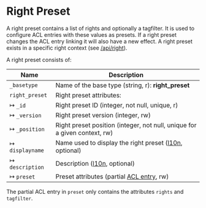 # Right Preset

A right preset contains a list of rights and optionally a tagfilter. It is used to configure ACL entries with these values
as presets. If a right preset changes the ACL entry linking it will also have a new effect. A right preset exists in a specific
right context (see [/api/right](/technical/api/right/right.md)).

A right preset consists of:

| Name                        | Description                                                                                               |
|-----------------------------|-----------------------------------------------------------------------------------------------------------|
| `_basetype`                 | Name of the base type (string, r): **right_preset**                                                       |
| `right_preset`              | Right preset attributes:                                                                                  |
| &#8614; `_id`               | Right preset ID (integer, not null, unique, r)                                                            |
| &#8614; `_version`          | Right preset version (integer, rw)                                                                        |
| &#8614; `_position`         | Right preset position (integer, not null, unique for a given context, rw)                                 |
| &#8614; `displayname`       | Name used to display the right preset ([l10n](/technical/types/l10n/l10n.md), optional)                                |
| &#8614; `description`       | Description ([l10n](/technical/types/l10n/l10n.md), optional)                                                          |
| &#8614; `preset`            | Preset attributes (partial [ACL entry](/technical/types/acl_entry/acl_entry.md), rw)                                        |

The partial ACL entry in `preset` only contains the attributes `rights` and `tagfilter`.

